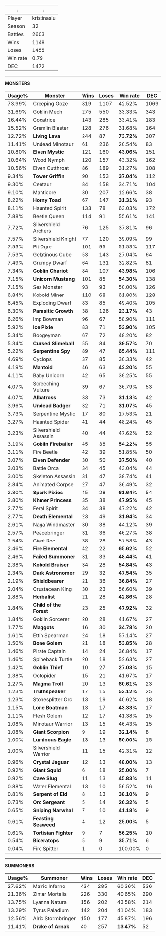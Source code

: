 .|.
|-|-
Player|kristinasiu
Season|32
Battles|2603
Wins|1148
Loses|1455
Win rate|0.79
DEC|1472

---
**MONSTERS**

Usage%|Monster|Wins|Loses|Win rate|DEC|
-|-|-|-|-|-|
73.99%|Creeping Ooze|819|1107|42.52%|1069|
31.69%|Goblin Mech|275|550|33.33%|343|
16.44%|Cocatrice|143|285|33.41%|183|
15.52%|Gremlin Blaster|128|276|31.68%|164|
12.72%|**Living Lava**|244|87|**73.72%**|307|
11.41%|Undead Minotaur|61|236|20.54%|83|
10.80%|**Elven Mystic**|121|160|**43.06%**|151|
10.64%|Wood Nymph|120|157|43.32%|162|
10.56%|Elven Cutthroat|86|189|31.27%|108|
9.34%|**Tower Griffin**|90|153|**37.04%**|112|
9.30%|Centaur|84|158|34.71%|104|
9.10%|Manticore|30|207|12.66%|38|
8.22%|**Horny Toad**|67|147|**31.31%**|93|
8.11%|Haunted Spirit|133|78|63.03%|172|
7.88%|Beetle Queen|114|91|55.61%|141|
7.72%|Silvershield Archers|76|125|37.81%|96|
7.57%|Silvershield Knight|77|120|39.09%|99|
7.53%|Pit Ogre|101|95|51.53%|117|
7.53%|Gelatinous Cube|53|143|27.04%|64|
7.49%|Grumpy Dwarf|64|131|32.82%|81|
7.34%|**Goblin Chariot**|84|107|**43.98%**|106|
7.15%|**Unicorn Mustang**|101|85|**54.30%**|138|
7.15%|Sea Monster|93|93|50.00%|126|
6.84%|Kobold Miner|110|68|61.80%|128|
6.45%|Exploding Dwarf|83|85|49.40%|105|
6.30%|**Parasitic Growth**|38|126|**23.17%**|43|
6.26%|Imp Bowman|96|67|58.90%|111|
5.92%|**Ice Pixie**|83|71|**53.90%**|105|
5.34%|Boogeyman|67|72|48.20%|82|
5.34%|**Cursed Slimeball**|55|84|**39.57%**|70|
5.22%|**Serpentine Spy**|89|47|**65.44%**|111|
4.69%|Cyclops|37|85|30.33%|42|
4.19%|**Mantoid**|46|63|**42.20%**|55|
4.11%|Baby Unicorn|42|65|39.25%|55|
4.07%|Screeching Vulture|39|67|36.79%|53|
4.07%|**Albatross**|33|73|**31.13%**|42|
3.96%|**Undead Badger**|32|71|**31.07%**|45|
3.73%|Serpentine Mystic|17|80|17.53%|21|
3.27%|Haunted Spider|41|44|48.24%|45|
3.23%|Silvershield Assassin|40|44|47.62%|52|
3.19%|**Goblin Fireballer**|45|38|**54.22%**|55|
3.11%|Fire Beetle|42|39|51.85%|50|
3.07%|**Elven Defender**|30|50|**37.50%**|40|
3.03%|Battle Orca|34|45|43.04%|44|
3.00%|Skeleton Assassin|31|47|39.74%|41|
2.84%|Animated Corpse|27|47|36.49%|32|
2.80%|**Spark Pixies**|45|28|**61.64%**|54|
2.80%|**Khmer Princess**|35|38|**47.95%**|45|
2.77%|Feral Spirit|34|38|47.22%|42|
2.77%|**Death Elemental**|23|49|**31.94%**|34|
2.61%|Naga Windmaster|30|38|44.12%|39|
2.57%|Peacebringer|31|36|46.27%|38|
2.54%|Giant Roc|38|28|57.58%|43|
2.46%|**Fire Elemental**|42|22|**65.62%**|52|
2.46%|**Failed Summoner**|31|33|**48.44%**|41|
2.38%|**Kobold Bruiser**|34|28|**54.84%**|43|
2.34%|**Dark Astronomer**|29|32|**47.54%**|35|
2.19%|**Shieldbearer**|21|36|**36.84%**|27|
2.04%|Crustacean King|30|23|56.60%|39|
1.88%|**Herbalist**|21|28|**42.86%**|28|
1.84%|**Child of the Forest**|23|25|**47.92%**|32|
1.84%|Goblin Sorcerer|20|28|41.67%|27|
1.77%|**Maggots**|16|30|**34.78%**|20|
1.61%|Ettin Spearman|24|18|57.14%|27|
1.50%|**Bone Golem**|21|18|**53.85%**|28|
1.46%|Pirate Captain|14|24|36.84%|17|
1.46%|Spineback Turtle|20|18|52.63%|27|
1.42%|**Goblin Thief**|10|27|**27.03%**|15|
1.38%|Octopider|15|21|41.67%|17|
1.27%|**Magma Troll**|20|13|**60.61%**|23|
1.23%|**Truthspeaker**|17|15|**53.12%**|25|
1.23%|Stonesplitter Orc|13|19|40.62%|18|
1.15%|**Lone Boatman**|13|17|**43.33%**|17|
1.11%|Flesh Golem|12|17|41.38%|15|
1.08%|Minotaur Warrior|13|15|46.43%|15|
1.08%|**Giant Scorpion**|9|19|**32.14%**|8|
1.00%|**Luminous Eagle**|13|13|**50.00%**|15|
1.00%|Silvershield Warrior|11|15|42.31%|12|
0.96%|**Crystal Jaguar**|12|13|**48.00%**|13|
0.92%|**Giant Squid**|6|18|**25.00%**|7|
0.92%|**Cave Slug**|11|13|**45.83%**|11|
0.88%|Water Elemental|13|10|56.52%|16|
0.81%|**Serpent of Eld**|8|13|**38.10%**|9|
0.73%|**Orc Sergeant**|5|14|**26.32%**|5|
0.65%|**Sniping Narwhal**|7|10|**41.18%**|9|
0.61%|**Feasting Seaweed**|4|12|**25.00%**|5|
0.61%|**Tortisian Fighter**|9|7|**56.25%**|10|
0.54%|**Biceratops**|5|9|**35.71%**|6|
0.04%|Fire Spitter|1|0|100.00%|0|

---
**SUMMONERS**

Usage%|Summoner|Wins|Loses|Win rate|DEC|
-|-|-|-|-|-|
27.62%|Malric Inferno|434|285|60.36%|536|
21.36%|Zintar Mortalis|226|330|40.65%|290|
13.75%|Lyanna Natura|156|202|43.58%|214|
13.29%|Tyrus Paladium|142|204|41.04%|183|
12.56%|Alric Stormbringer|150|177|45.87%|196|
11.41%|**Drake of Arnak**|40|257|**13.47%**|52|

